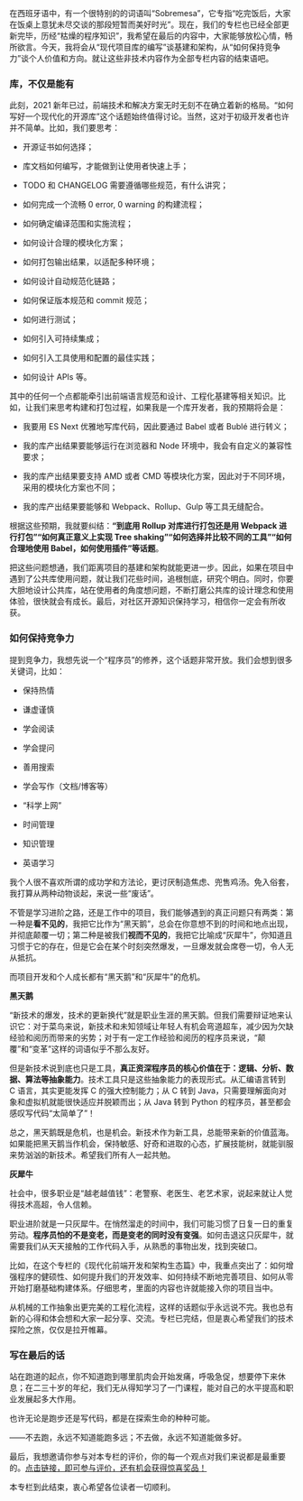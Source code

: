 在西班牙语中，有一个很特别的的词语叫“Sobremesa”，它专指“吃完饭后，大家在饭桌上意犹未尽交谈的那段短暂而美好时光”。现在，我们的专栏也已经全部更新完毕，历经“枯燥的程序知识”，我希望在最后的内容中，大家能够放松心情，畅所欲言。今天，我将会从“现代项目库的编写”谈基建和架构，从“如何保持竞争力”谈个人价值和方向。就让这些非技术内容作为全部专栏内容的结束语吧。

### 库，不仅是能有

此刻，2021 新年已过，前端技术和解决方案无时无刻不在确立着新的格局。“如何写好一个现代化的开源库”这个话题始终值得讨论。当然，这对于初级开发者也许并不简单。比如，我们要思考：

*   开源证书如何选择；
    
*   库文档如何编写，才能做到让使用者快速上手；
    
*   TODO 和 CHANGELOG 需要遵循哪些规范，有什么讲究；
    
*   如何完成一个流畅 0 error, 0 warning 的构建流程；
    
*   如何确定编译范围和实施流程；
    
*   如何设计合理的模块化方案；
    
*   如何打包输出结果，以适配多种环境；
    
*   如何设计自动规范化链路；
    
*   如何保证版本规范和 commit 规范；
    
*   如何进行测试；
    
*   如何引入可持续集成；
    
*   如何引入工具使用和配置的最佳实践；
    
*   如何设计 APIs 等。
    

其中的任何一个点都能牵引出前端语言规范和设计、工程化基建等相关知识。比如，让我们来思考构建和打包过程，如果我是一个库开发者，我的预期将会是：

*   我要用 ES Next 优雅地写库代码，因此要通过 Babel 或者 Bublé 进行转义；
    
*   我的库产出结果要能够运行在浏览器和 Node 环境中，我会有自定义的兼容性要求；
    
*   我的库产出结果要支持 AMD 或者 CMD 等模块化方案，因此对于不同环境，采用的模块化方案也不同；
    
*   我的库产出结果要能够和 Webpack、Rollup、Gulp 等工具无缝配合。
    

根据这些预期，我就要纠结：**“到底用 Rollup 对库进行打包还是用 Webpack 进行打包”“如何真正意义上实现 Tree shaking”“如何选择并比较不同的工具”“如何合理地使用 Babel，如何使用插件”等话题**。

把这些问题想通，我们距离项目的基建和架构就能更进一步。因此，如果在项目中遇到了公共库使用问题，就让我们花些时间，追根刨底，研究个明白。同时，你要大胆地设计公共库，站在使用者的角度想问题，不断打磨公共库的设计理念和使用体验，很快就会有成长。最后，对社区开源知识保持学习，相信你一定会有所收获。

### 如何保持竞争力

提到竞争力，我想先说一个“程序员”的修养，这个话题非常开放。我们会想到很多关键词，比如：

*   保持热情
    
*   谦虚谨慎
    
*   学会阅读
    
*   学会提问
    
*   善用搜索
    
*   学会写作（文档/博客等）
    
*   “科学上网”
    
*   时间管理
    
*   知识管理
    
*   英语学习
    

我个人很不喜欢所谓的成功学和方法论，更讨厌制造焦虑、兜售鸡汤。免入俗套，我打算从两种动物谈起，来说一些“废话”。

不管是学习进阶之路，还是工作中的项目，我们能够遇到的真正问题只有两类：第一种是**看不见的**，我把它比作为“黑天鹅”，总会在你意想不到的时间和地点出现，并彻底颠覆一切；第二种是被我们**视而不见的**，我把它比喻成“灰犀牛”，你知道且习惯于它的存在，但是它会在某个时刻突然爆发，一旦爆发就会席卷一切，令人无从抵抗。

而项目开发和个人成长都有“黑天鹅”和“灰犀牛”的危机。

**黑天鹅**

“新技术的爆发，技术的更新换代”就是职业生涯的黑天鹅。但我们需要辩证地来认识它：对于菜鸟来说，新技术和未知领域让年轻人有机会弯道超车，减少因为欠缺经验和阅历而带来的劣势；对于有一定工作经验和阅历的程序员来说，“颠覆”和“变革”这样的词语似乎不那么友好。

但是新技术说到底也只是工具，**真正资深程序员的核心价值在于：逻辑、分析、数据、算法等抽象能力**。技术工具只是这些抽象能力的表现形式。从汇编语言转到 C 语言，其实更能发挥 C 的强大控制能力；从 C 转到 Java，只需要理解面向对象和虚拟机就能很快适应并脱颖而出；从 Java 转到 Python 的程序员，甚至都会感叹写代码“太简单了”！

总之，黑天鹅既是危机，也是机会。新技术作为新工具，总能带来新的价值蓝海。如果能把黑天鹅当作机会，保持敏感、好奇和进取的心态，扩展技能树，就能驯服来势汹汹的新技术。希望我们所有人一起共勉。

**灰犀牛**

社会中，很多职业是“越老越值钱”：老警察、老医生、老艺术家，说起来就让人觉得技术高超，令人信赖。

职业进阶就是一只灰犀牛。在悄然溜走的时间中，我们可能习惯了日复一日的重复劳动。**程序员怕的不是变老，而是变老的同时没有变强**。如何击退这只灰犀牛，就需要我们从天天接触的工作代码入手，从熟悉的事物出发，找到突破口。

比如，在这个专栏的《现代化前端开发和架构生态篇》中，我重点突出了：如何增强程序的健硕性、如何提升我们的开发效率、如何持续不断地完善项目、如何从零开始打磨基础构建体系。仔细思考，里面的内容也许就能接入你的项目当中。

从机械的工作抽象出更完美的工程化流程，这样的话题似乎永远说不完。我也总有新的心得和体会想和大家一起分享、交流。专栏已完结，但是衷心希望我们的技术探险之旅，仅仅是拉开帷幕。

### 写在最后的话

站在跑道的起点，你不知道跑到哪里肌肉会开始发痛，呼吸急促，想要停下来休息；在二三十岁的年纪，我们无从得知学习了一门课程，能对自己的水平提高和职业发展起多大作用。

也许无论是跑步还是写代码，都是在探索生命的种种可能。

——不去跑，永远不知道能跑多远；不去做，永远不知道能做多好。

最后，我想邀请你参与对本专栏的评价，你的每一个观点对我们来说都是最重要的。[点击链接，即可参与评价，还有机会获得惊喜奖品！](https://wj.qq.com/s2/8143682/4a70?fileGuid=xxQTRXtVcqtHK6j8)

本专栏到此结束，衷心希望各位读者一切顺利。